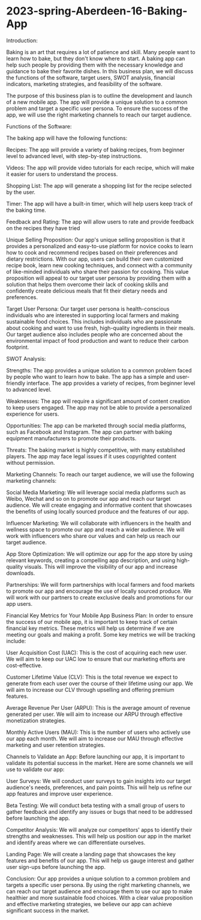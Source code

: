 # 2023-spring-Aberdeen-16-Baking-App
Introduction:

Baking is an art that requires a lot of patience and skill. Many people want to learn how to bake, but they don't know where to start. A baking app can help such people by providing them with the necessary knowledge and guidance to bake their favorite dishes. In this business plan, we will discuss the functions of the software, target users, SWOT analysis, financial indicators, marketing strategies, and feasibility of the software.

The purpose of this business plan is to outline the development and launch of a new mobile app. The app will provide a unique solution to a common problem and target a specific user persona. To ensure the success of the app, we will use the right marketing channels to reach our target audience.


Functions of the Software:

The baking app will have the following functions:

Recipes: The app will provide a variety of baking recipes, from beginner level to advanced level, with step-by-step instructions.

Videos: The app will provide video tutorials for each recipe, which will make it easier for users to understand the process.

Shopping List: The app will generate a shopping list for the recipe selected by the user.

Timer: The app will have a built-in timer, which will help users keep track of the baking time.

Feedback and Rating: The app will allow users to rate and provide feedback on the recipes they have tried


Unique Selling Proposition:
Our app's unique selling proposition is that it provides a personalized and easy-to-use platform for novice cooks to learn how to cook and recommend recipes based on their preferences and dietary restrictions. With our app, users can build their own customized recipe book, learn new cooking techniques, and connect with a community of like-minded individuals who share their passion for cooking. This value proposition will appeal to our target user persona by providing them with a solution that helps them overcome their lack of cooking skills and confidently create delicious meals that fit their dietary needs and preferences.



Target User Persona:
Our target user persona is health-conscious individuals who are interested in supporting local farmers and making sustainable food choices. This includes individuals who are passionate about cooking and want to use fresh, high-quality ingredients in their meals. Our target audience also includes people who are concerned about the environmental impact of food production and want to reduce their carbon footprint.

SWOT Analysis:

Strengths:
The app provides a unique solution to a common problem faced by people who want to learn how to bake.
The app has a simple and user-friendly interface.
The app provides a variety of recipes, from beginner level to advanced level.

Weaknesses:
The app will require a significant amount of content creation to keep users engaged.
The app may not be able to provide a personalized experience for users.

Opportunities:
The app can be marketed through social media platforms, such as Facebook and Instagram.
The app can partner with baking equipment manufacturers to promote their products.

Threats:
The baking market is highly competitive, with many established players.
The app may face legal issues if it uses copyrighted content without permission.


Marketing Channels:
To reach our target audience, we will use the following marketing channels:

Social Media Marketing: We will leverage social media platforms such as Weibo, Wechat and so on to promote our app and reach our target audience. We will create engaging and informative content that showcases the benefits of using locally sourced produce and the features of our app.

Influencer Marketing: We will collaborate with influencers in the health and wellness space to promote our app and reach a wider audience. We will work with influencers who share our values and can help us reach our target audience.

App Store Optimization: We will optimize our app for the app store by using relevant keywords, creating a compelling app description, and using high-quality visuals. This will improve the visibility of our app and increase downloads.

Partnerships: We will form partnerships with local farmers and food markets to promote our app and encourage the use of locally sourced produce. We will work with our partners to create exclusive deals and promotions for our app users.




Financial Key Metrics for Your Mobile App Business Plan:
In order to ensure the success of our mobile app, it is important to keep track of certain financial key metrics. These metrics will help us determine if we are meeting our goals and making a profit. Some key metrics we will be tracking include:

User Acquisition Cost (UAC): This is the cost of acquiring each new user. We will aim to keep our UAC low to ensure that our marketing efforts are cost-effective.

Customer Lifetime Value (CLV): This is the total revenue we expect to generate from each user over the course of their lifetime using our app. We will aim to increase our CLV through upselling and offering premium features.

Average Revenue Per User (ARPU): This is the average amount of revenue generated per user. We will aim to increase our ARPU through effective monetization strategies.

Monthly Active Users (MAU): This is the number of users who actively use our app each month. We will aim to increase our MAU through effective marketing and user retention strategies.


Channels to Validate an App:
Before launching our app, it is important to validate its potential success in the market. Here are some channels we will use to validate our app:

User Surveys: We will conduct user surveys to gain insights into our target audience's needs, preferences, and pain points. This will help us refine our app features and improve user experience.

Beta Testing: We will conduct beta testing with a small group of users to gather feedback and identify any issues or bugs that need to be addressed before launching the app.

Competitor Analysis: We will analyze our competitors' apps to identify their strengths and weaknesses. This will help us position our app in the market and identify areas where we can differentiate ourselves.

Landing Page: We will create a landing page that showcases the key features and benefits of our app. This will help us gauge interest and gather user sign-ups before launching the app.

Conclusion:
Our app provides a unique solution to a common problem and targets a specific user persona. By using the right marketing channels, we can reach our target audience and encourage them to use our app to make healthier and more sustainable food choices. With a clear value proposition and effective marketing strategies, we believe our app can achieve significant success in the market.
